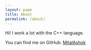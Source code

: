 ```yaml
---
layout: page
title: About
permalink: /about/
---
```


Hi! I work a lot with the C++ language.

You can find me on GitHub: [MitalAshok](https://github.com/MitalAshok)
